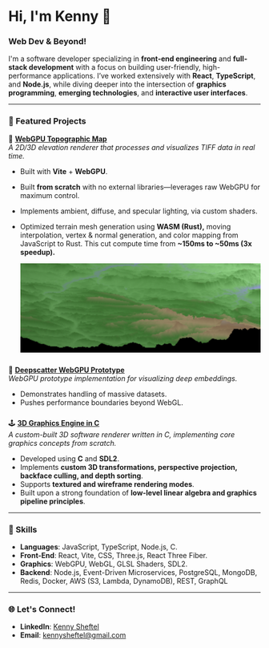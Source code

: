 # Hi, I'm Kenny 🪩

### **Web Dev & Beyond!**

I'm a software developer specializing in **front-end engineering** and **full-stack development** with a focus on building user-friendly, high-performance applications. I’ve worked extensively with **React**, **TypeScript**, and **Node.js**, while diving deeper into the intersection of **graphics programming**, **emerging technologies**, and **interactive user interfaces**.

---

### **🌟 Featured Projects**

🌄 **[WebGPU Topographic Map](https://github.com/muayKenny/webgpu-topo-map)**  
_A 2D/3D elevation renderer that processes and visualizes TIFF data in real time._

- Built with **Vite** + **WebGPU**.
- Built **from scratch** with no external libraries—leverages raw WebGPU for maximum control.
- Implements ambient, diffuse, and specular lighting, via custom shaders.
- Optimized terrain mesh generation using **WASM (Rust),** moving interpolation, vertex & normal generation, and color mapping from JavaScript to Rust. This cut compute time from **~150ms to ~50ms (3x speedup).**


  ![Topographic Map Visualization](/assets/topo-map-screenshot.png)

###

🧠 **[Deepscatter WebGPU Prototype](https://github.com/muayKenny/deepscatter-webgpu)**  
_WebGPU prototype implementation for visualizing deep embeddings._

- Demonstrates handling of massive datasets.
- Pushes performance boundaries beyond WebGL.

###

🕹️ **[3D Graphics Engine in C](https://github.com/muayKenny/3d-graphics-in-C)**  
_A custom-built 3D software renderer written in C, implementing core graphics concepts from scratch._

- Developed using **C** and **SDL2**.
- Implements **custom 3D transformations, perspective projection, backface culling, and depth sorting**.
- Supports **textured and wireframe rendering modes**.
- Built upon a strong foundation of **low-level linear algebra and graphics pipeline principles**.


---

### **🔧 Skills**

- **Languages**: JavaScript, TypeScript, Node.js, C.
- **Front-End**: React, Vite, CSS, Three.js, React Three Fiber.
- **Graphics**: WebGPU, WebGL, GLSL Shaders, SDL2.
- **Backend**: Node.js, Event-Driven Microservices, PostgreSQL, MongoDB, Redis, Docker, AWS (S3, Lambda, DynamoDB), REST, GraphQL 

---

### **🌐 Let's Connect!**

- **LinkedIn**: [Kenny Sheftel](https://www.linkedin.com/in/kennysheftel/)
- **Email**: [kennysheftel@gmail.com](mailto:kennysheftel@gmail.com)
